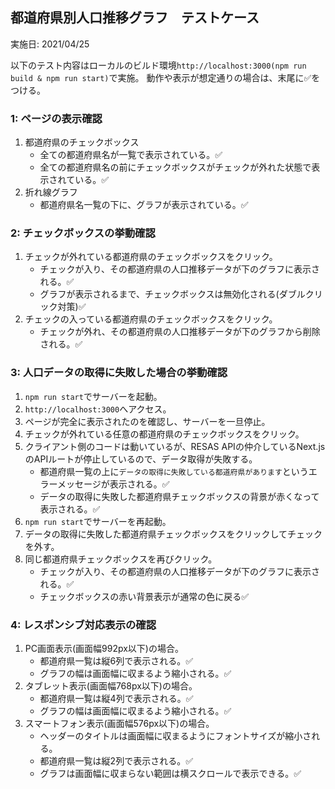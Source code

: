 ## 都道府県別人口推移グラフ　テストケース

実施日: 2021/04/25

以下のテスト内容はローカルのビルド環境`http://localhost:3000(npm run build & npm run start)`で実施。
動作や表示が想定通りの場合は、末尾に✅をつける。

### 1: ページの表示確認

1. 都道府県のチェックボックス
    - 全ての都道府県名が一覧で表示されている。✅
    - 全ての都道府県名の前にチェックボックスがチェックが外れた状態で表示されている。✅
1. 折れ線グラフ
    - 都道府県名一覧の下に、グラフが表示されている。✅

### 2: チェックボックスの挙動確認

1. チェックが外れている都道府県のチェックボックスをクリック。
    - チェックが入り、その都道府県の人口推移データが下のグラフに表示される。✅
    - グラフが表示されるまで、チェックボックスは無効化される(ダブルクリック対策)✅
1. チェックの入っている都道府県のチェックボックスをクリック。
    - チェックが外れ、その都道府県の人口推移データが下のグラフから削除される。✅

### 3: 人口データの取得に失敗した場合の挙動確認

1. `npm run start`でサーバーを起動。
1. `http://localhost:3000`へアクセス。
1. ページが完全に表示されたのを確認し、サーバーを一旦停止。
1. チェックが外れている任意の都道府県のチェックボックスをクリック。
1. クライアント側のコードは動いているが、RESAS APIの仲介しているNext.jsのAPIルートが停止しているので、データ取得が失敗する。
    - 都道府県一覧の上に`データの取得に失敗している都道府県があります`というエラーメッセージが表示される。✅
    - データの取得に失敗した都道府県チェックボックスの背景が赤くなって表示される。✅
1. `npm run start`でサーバーを再起動。
1. データの取得に失敗した都道府県チェックボックスをクリックしてチェックを外す。
1. 同じ都道府県チェックボックスを再びクリック。
    - チェックが入り、その都道府県の人口推移データが下のグラフに表示される。✅
    - チェックボックスの赤い背景表示が通常の色に戻る✅

### 4: レスポンシブ対応表示の確認
1. PC画面表示(画面幅992px以下)の場合。
    - 都道府県一覧は縦6列で表示される。✅
    - グラフの幅は画面幅に収まるよう縮小される。✅
1. タブレット表示(画面幅768px以下)の場合。
    - 都道府県一覧は縦4列で表示される。✅
    - グラフの幅は画面幅に収まるよう縮小される。✅
1. スマートフォン表示(画面幅576px以下)の場合。
    - ヘッダーのタイトルは画面幅に収まるようにフォントサイズが縮小される。
    - 都道府県一覧は縦2列で表示される。✅
    - グラフは画面幅に収まらない範囲は横スクロールで表示できる。✅